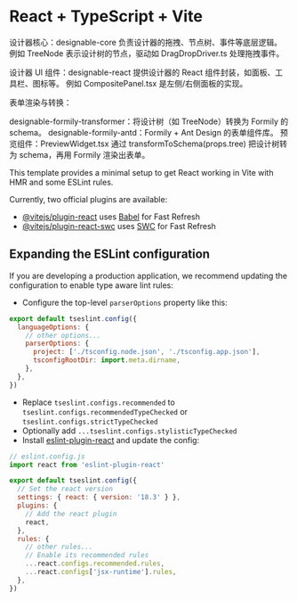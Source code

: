 # React + TypeScript + Vite

设计器核心：designable-core
负责设计器的拖拽、节点树、事件等底层逻辑。
例如 TreeNode 表示设计树的节点，驱动如 DragDropDriver.ts 处理拖拽事件。

设计器 UI 组件：designable-react
提供设计器的 React 组件封装，如面板、工具栏、图标等。
例如 CompositePanel.tsx 是左侧/右侧面板的实现。

表单渲染与转换：

designable-formily-transformer：将设计树（如 TreeNode）转换为 Formily 的 schema。
designable-formily-antd：Formily + Ant Design 的表单组件库。
预览组件：PreviewWidget.tsx
通过 transformToSchema(props.tree) 把设计树转为 schema，再用 Formily 渲染出表单。


This template provides a minimal setup to get React working in Vite with HMR and some ESLint rules.

Currently, two official plugins are available:

- [@vitejs/plugin-react](https://github.com/vitejs/vite-plugin-react/blob/main/packages/plugin-react/README.md) uses [Babel](https://babeljs.io/) for Fast Refresh
- [@vitejs/plugin-react-swc](https://github.com/vitejs/vite-plugin-react-swc) uses [SWC](https://swc.rs/) for Fast Refresh

## Expanding the ESLint configuration

If you are developing a production application, we recommend updating the configuration to enable type aware lint rules:

- Configure the top-level `parserOptions` property like this:

```js
export default tseslint.config({
  languageOptions: {
    // other options...
    parserOptions: {
      project: ['./tsconfig.node.json', './tsconfig.app.json'],
      tsconfigRootDir: import.meta.dirname,
    },
  },
})
```

- Replace `tseslint.configs.recommended` to `tseslint.configs.recommendedTypeChecked` or `tseslint.configs.strictTypeChecked`
- Optionally add `...tseslint.configs.stylisticTypeChecked`
- Install [eslint-plugin-react](https://github.com/jsx-eslint/eslint-plugin-react) and update the config:

```js
// eslint.config.js
import react from 'eslint-plugin-react'

export default tseslint.config({
  // Set the react version
  settings: { react: { version: '18.3' } },
  plugins: {
    // Add the react plugin
    react,
  },
  rules: {
    // other rules...
    // Enable its recommended rules
    ...react.configs.recommended.rules,
    ...react.configs['jsx-runtime'].rules,
  },
})
```
